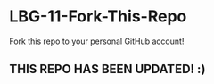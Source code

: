 # LBG-11-Fork-This-Repo

Fork this repo to your personal GitHub account!

## THIS REPO HAS BEEN UPDATED! :)
